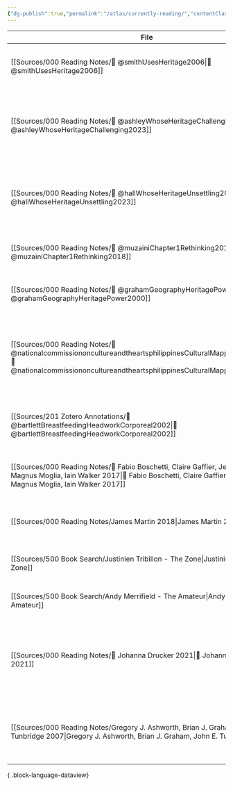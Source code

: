```yaml
---
{"dg-publish":true,"permalink":"/atlas/currently-reading/","contentClasses":"cards","created":"2024-06-18T09:05:16.000+08:00","updated":"2024-07-31T21:30:05.000+08:00"}
---
```



| File                                                                                                                                                                                                      | Cover                                                                                                                         | Title                                                                                              | Yr   | Modified                   | Added                     |
| --------------------------------------------------------------------------------------------------------------------------------------------------------------------------------------------------------- | ----------------------------------------------------------------------------------------------------------------------------- | -------------------------------------------------------------------------------------------------- | ---- | -------------------------- | ------------------------- |
| [[Sources/000 Reading Notes/📖 @smithUsesHeritage2006\|📖 @smithUsesHeritage2006]]                                                                                                                     | ![cover\|80](\-)                                                                                                              | Uses of heritage                                                                                   | 2006 | 9:17 AM - 2025 April 08    | 10:27 AM - 2025 March 17  |
| [[Sources/000 Reading Notes/📖 @ashleyWhoseHeritageChallenging2023\|📖 @ashleyWhoseHeritageChallenging2023]]                                                                                           | ![cover\|80](\-)                                                                                                              | Whose Heritage?: Challenging Race and Identity in Stuart Hall’s Post-nation Britain                | 2023 | 3:05 PM - 2025 April 07    | 3:05 PM - 2025 April 07   |
| [[Sources/000 Reading Notes/📖 @hallWhoseHeritageUnsettling2023\|📖 @hallWhoseHeritageUnsettling2023]]                                                                                                 | ![cover\|80](\-)                                                                                                              | Whose Heritage? Un-settling ‘The Heritage’, Re-imagining the Post-nation                           | 2023 | 3:03 PM - 2025 April 07    | 3:03 PM - 2025 April 07   |
| [[Sources/000 Reading Notes/📖 @muzainiChapter1Rethinking2018\|📖 @muzainiChapter1Rethinking2018]]                                                                                                     | ![cover\|80](\-)                                                                                                              | Chapter 1: Rethinking heritage, but ‘from below’                                                   | 2018 | 2:11 PM - 2025 April 02    | 9:59 AM - 2025 April 02   |
| [[Sources/000 Reading Notes/📖 @grahamGeographyHeritagePower2000\|📖 @grahamGeographyHeritagePower2000]]                                                                                               | ![cover\|80](\-)                                                                                                              | A geography of heritage : power, culture, and economy                                              | 2000 | 6:43 PM - 2025 March 30    | 4:00 PM - 2025 March 27   |
| [[Sources/000 Reading Notes/📖 @nationalcommissiononcultureandtheartsphilippinesCulturalMappingToolkit2019\|📖 @nationalcommissiononcultureandtheartsphilippinesCulturalMappingToolkit2019]]           | ![cover\|80](\-)                                                                                                              | Cultural Mapping Toolkit: A Guide for Participatory Cultural Mapping in Local Communities          | 2019 | 11:13 AM - 2025 March 17   | 10:33 AM - 2025 March 17  |
| [[Sources/201 Zotero Annotations/📑 @bartlettBreastfeedingHeadworkCorporeal2002\|📑 @bartlettBreastfeedingHeadworkCorporeal2002]]                                                                      | ![cover\|80](\-)                                                                                                              | Breastfeeding as headwork: Corporeal feminism and meanings for breastfeeding                       | 2002 | 11:23 AM - 2024 October 07 | 1:11 PM - 2024 October 06 |
| [[Sources/000 Reading Notes/📖 Fabio Boschetti, Claire Gaffier, Jennifer Price, Magnus Moglia, Iain Walker 2017\|📖 Fabio Boschetti, Claire Gaffier, Jennifer Price, Magnus Moglia, Iain Walker 2017]] | ![cover\|80](http://books.google.com/books/content?id=GDFVzQEACAAJ&printsec=frontcover&img=1&zoom=1&source=gbs_api)           | Myths of the City                                                                                  | 2017 | 2:49 PM - 2024 August 13   | 8:56 PM - 2024 August 05  |
| [[Sources/000 Reading Notes/James Martin 2018\|James Martin 2018]]                                                                                                                                     | ![cover\|80](http://books.google.com/books/content?id=GDFVzQEACAAJ&printsec=frontcover&img=1&zoom=1&source=gbs_api)           | Seeing Voices: Cinema, Rhetoric, and Subjectivity                                                  | 2018 | 9:18 PM - 2024 July 31     | 8:11 PM - 2024 June 23    |
| [[Sources/500 Book Search/Justinien Tribillon - The Zone\|Justinien Tribillon - The Zone]]                                                                                                             | ![cover\|80](http://books.google.com/books/content?id=Bq4PEQAAQBAJ&printsec=frontcover&img=1&zoom=1&edge=curl&source=gbs_api) | The Zone                                                                                           | 2024 | 10:25 AM - 2024 July 28    | 10:08 AM - 2024 July 28   |
| [[Sources/500 Book Search/Andy Merrifield - The Amateur\|Andy Merrifield - The Amateur]]                                                                                                               | ![cover\|80](http://books.google.com/books/content?id=kedqDwAAQBAJ&printsec=frontcover&img=1&zoom=1&edge=curl&source=gbs_api) | The Amateur                                                                                        | 2018 | 9:35 PM - 2024 July 27     | 9:33 PM - 2024 July 27    |
| [[Sources/000 Reading Notes/📖 Johanna Drucker 2021\|📖 Johanna Drucker 2021]]                                                                                                                         | ![cover\|80](http://books.google.com/books/content?id=F8IZEAAAQBAJ&printsec=frontcover&img=1&zoom=1&edge=curl&source=gbs_api) | The Digital Humanities Coursebook: An Introduction to Digital Methods for Research and Scholarship | 2021 | 9:24 AM - 2024 July 22     | 10:11 AM - 2024 June 19   |
| [[Sources/000 Reading Notes/Gregory J. Ashworth, Brian J. Graham, John E. Tunbridge 2007\|Gregory J. Ashworth, Brian J. Graham, John E. Tunbridge 2007]]                                               | ![cover\|80](http://books.google.com/books/content?id=j-PtAAAAMAAJ&printsec=frontcover&img=1&zoom=1&source=gbs_api)           | Pluralising pasts: Heritage, identity and place in multicultural societies                         | 2007 | 10:59 PM - 2024 July 21    | 10:00 AM - 2024 June 18   |

{ .block-language-dataview}


